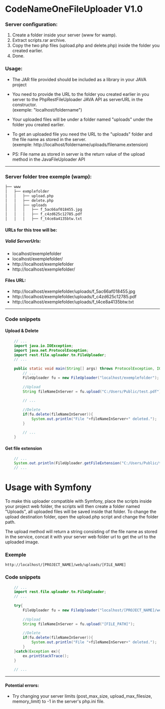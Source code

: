 # CodeNameOneFileUploader V1.0

### Server configuration:
1. Create a folder inside your server (www for wamp).
2. Extract scripts.rar archive.
3. Copy the two php files (upload.php and delete.php) inside the folder you created earlier.
4. Done.


### Usage:
* The JAR file provided should be included as a library in your JAVA project

* You need to provide the URL to the folder you created earlier in you server to the PhpRestFileUploader JAVA API as serverURL in the constructor.<br/>(exemple: "localhost/foldername")

* Your uploaded files will be under a folder named "uploads" under the folder you created earlier.

* To get an uploaded file you need the URL to the "uploads" folder and the file name as stored in the server.<br/>(exemple: http://localhost/foldername/uploads/filename.extension)

* PS: File name as stored in server is the return value of the upload method in the JavaFileUploader API

- - - -

### Server folder tree exemple (wamp):
```bash
├── www
│   ├── exmplefolder
│   │   ├── upload.php
│   │   ├── delete.php
│   │   ├── uploads
│   │   │   ├── f_5ac66af018455.jpg
│   │   │   ├── f_c4zd625c12785.pdf
│   │   │   ├── f_t4ce8a4135btw.txt
```

#### URLs for this tree will be:

##### Valid ServerUrls: 
* localhost/exemplefolder
* localhost/exemplefolder/
* http://localhost/exemplefolder
* http://localhost/exemplefolder/

#### Files URL: 
* http://localhost/exemplefolder/uploads/f_5ac66af018455.jpg
* http://localhost/exemplefolder/uploads/f_c4zd625c12785.pdf
* http://localhost/exemplefolder/uploads/f_t4ce8a4135btw.txt               

- - -

### Code snippets
#### Upload & Delete

```java
    // ...
    import java.io.IOException;
    import java.net.ProtocolException;
    import rest.file.uploader.tn.FileUploader;
    // ...
    
    public static void main(String[] args) throws ProtocolException, IOException{
        // ...
        FileUploader fu = new FileUploader("localhost/exemplefolder");
        
        //Upload
        String fileNameInServer = fu.upload("C:/Users/Public/test.pdf");
        
        // ...
        
        //Delete
        if(fu.delete(fileNameInServer)){
            System.out.println("File "+fileNameInServer+" deleted.");
        }
        
        // ...
    }
```
    
#### Get file extension

```java
    // ...
    System.out.println(FileUploader.getFileExtension("C:/Users/Public/test.png")); /*This will print "png"*/
    // ...
```

# Usage with Symfony
To make this uploader compatible with Symfony, place the scripts inside your project web folder, the scripts will then create a folder named "Uploads", all uploaded files will be saved inside that folder. To change the upload destination folder, open the upload.php script and change the folder path.

The upload method will return a string consisting of the file name as stored in the service, concat it with your server web folder url to get the url to the uploaded image.
### Exemple
    http://localhost/[PROJECT_NAME]/web/uploads/[FILE_NAME]

### Code snippets
```java
    // ...
    import rest.file.uploader.tn.FileUploader;
    // ...
    
    try{
        FileUploader fu = new FileUploader("localhost/[PROJECT_NAME]/web/");
        
        //Upload
        String fileNameInServer = fu.upload("[FILE_PATH]");
        
        //Delete
        if(fu.delete(fileNameInServer)){
            System.out.println("File "+fileNameInServer+" deleted.");
        }
    }catch(Exception ex){
        ex.printStackTrace();
    }
    
    // ...
```

- - -

#### Potential errors:
* Try changing your server limits (post_max_size, upload_max_filesize, memory_limit) to -1 in the server's php.ini file.

